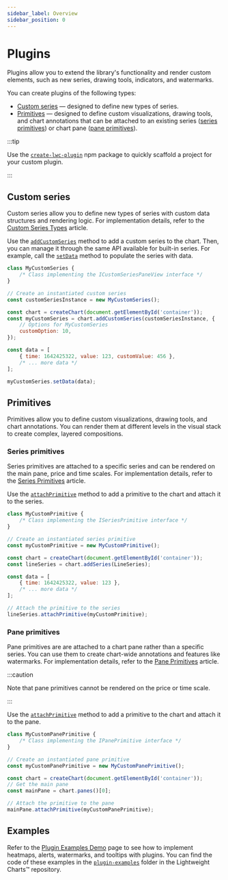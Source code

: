 ```yaml
---
sidebar_label: Overview
sidebar_position: 0
---
```


# Plugins

Plugins allow you to extend the library's functionality and render custom elements, such as new series, drawing tools, indicators, and watermarks.

You can create plugins of the following types:

- [Custom series](#custom-series) — designed to define new types of series.
- [Primitives](#primitives) — designed to define custom visualizations, drawing tools, and
chart annotations that can be attached to an existing series ([series primitives](#series-primitives)) or chart pane ([pane primitives](#pane-primitives)).

:::tip

Use the [`create-lwc-plugin`](https://www.npmjs.com/package/create-lwc-plugin) npm package to quickly scaffold a project for your custom plugin.

:::

## Custom series

Custom series allow you to define new types of series with custom data structures and rendering logic.
For implementation details, refer to the [Custom Series Types](./custom_series.md) article.

Use the [`addCustomSeries`](../api/interfaces/IChartApi.md#addcustomseries) method to add a custom series to the chart.
Then, you can manage it through the same API available for built-in series.
For example, call the [`setData`](../api/interfaces/ISeriesApi.md#setdata) method to populate the series with data.

```javascript title='javascript'
class MyCustomSeries {
    /* Class implementing the ICustomSeriesPaneView interface */
}

// Create an instantiated custom series
const customSeriesInstance = new MyCustomSeries();

const chart = createChart(document.getElementById('container'));
const myCustomSeries = chart.addCustomSeries(customSeriesInstance, {
    // Options for MyCustomSeries
    customOption: 10,
});

const data = [
    { time: 1642425322, value: 123, customValue: 456 },
    /* ... more data */
];

myCustomSeries.setData(data);
```

## Primitives

Primitives allow you to define custom visualizations, drawing tools, and chart annotations. You can render them at different
levels in the visual stack to create complex, layered compositions.

### Series primitives

Series primitives are attached to a specific series and can be rendered on the main pane, price and
time scales. For implementation details, refer to the [Series Primitives](./series-primitives.mdx) article.

Use the [`attachPrimitive`](../api/interfaces/ISeriesApi.md#attachprimitive) method to add a primitive to the chart and attach it to the series.

```javascript title='javascript'
class MyCustomPrimitive {
    /* Class implementing the ISeriesPrimitive interface */
}

// Create an instantiated series primitive
const myCustomPrimitive = new MyCustomPrimitive();

const chart = createChart(document.getElementById('container'));
const lineSeries = chart.addSeries(LineSeries);

const data = [
    { time: 1642425322, value: 123 },
    /* ... more data */
];

// Attach the primitive to the series
lineSeries.attachPrimitive(myCustomPrimitive);
```

### Pane primitives

Pane primitives are are attached to a chart pane rather than a specific series. You can use them to create chart-wide annotations and features like watermarks.
For implementation details, refer to the [Pane Primitives](./pane-primitives.md) article.

:::caution

Note that pane primitives cannot be rendered on the price or time scale.

:::

Use the [`attachPrimitive`](../api/interfaces/IPaneApi.md#attachprimitive) method to add a primitive to the chart and attach it to the pane.

```javascript
class MyCustomPanePrimitive {
    /* Class implementing the IPanePrimitive interface */
}

// Create an instantiated pane primitive
const myCustomPanePrimitive = new MyCustomPanePrimitive();

const chart = createChart(document.getElementById('container'));
// Get the main pane
const mainPane = chart.panes()[0];

// Attach the primitive to the pane
mainPane.attachPrimitive(myCustomPanePrimitive);
```

## Examples

Refer to the [Plugin Examples Demo](https://tradingview.github.io/lightweight-charts/plugin-examples) page to see how to implement heatmaps, alerts, watermarks, and tooltips with plugins.
You can find the code of these examples in the [`plugin-examples`](https://github.com/tradingview/lightweight-charts/tree/master/plugin-examples) folder in the Lightweight Charts™ repository.
